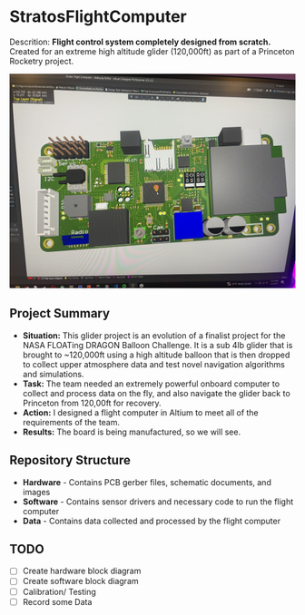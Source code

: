 # StratosFlightComputer
Descrition: **Flight control system completely designed from scratch.** Created for an extreme high altitude glider (120,000ft) as part of a Princeton Rocketry project.

![screenshot of 3d render of PCB](IMG_2616.jpeg)

## Project Summary
 - **Situation:** This glider project is an evolution of a finalist project for the NASA FLOATing DRAGON Balloon Challenge. It is a sub 4lb glider that is brought to ~120,000ft using a high altitude balloon that is then dropped to collect upper atmosphere data and test novel navigation algorithms and simulations.
 - **Task:** The team needed an extremely powerful onboard computer to collect and process data on the fly, and also navigate the glider back to Princeton from 120,00ft for recovery.
 - **Action:** I designed a flight computer in Altium to meet all of the requirements of the team.
 - **Results:** The board is being manufactured, so we will see.

## Repository Structure
 - **Hardware** - Contains PCB gerber files, schematic documents, and images
 - **Software** - Contains sensor drivers and necessary code to run the flight computer
 - **Data** - Contains data collected and processed by the flight computer

## TODO
 - [ ] Create hardware block diagram
 - [ ] Create software block diagram
 - [ ] Calibration/ Testing
 - [ ] Record some Data
